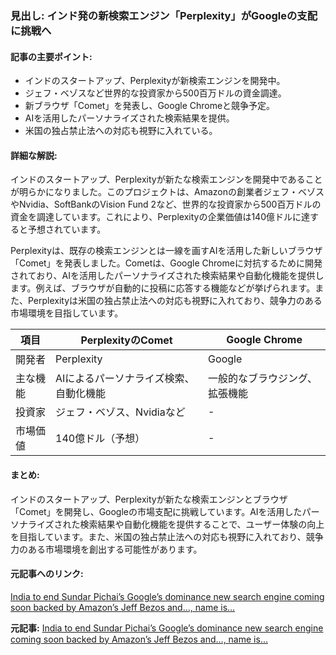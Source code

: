### 見出し: インド発の新検索エンジン「Perplexity」がGoogleの支配に挑戦へ

#### 記事の主要ポイント:
- インドのスタートアップ、Perplexityが新検索エンジンを開発中。
- ジェフ・ベゾスなど世界的な投資家から500百万ドルの資金調達。
- 新ブラウザ「Comet」を発表し、Google Chromeと競争予定。
- AIを活用したパーソナライズされた検索結果を提供。
- 米国の独占禁止法への対応も視野に入れている。

#### 詳細な解説:
インドのスタートアップ、Perplexityが新たな検索エンジンを開発中であることが明らかになりました。このプロジェクトは、Amazonの創業者ジェフ・ベゾスやNvidia、SoftBankのVision Fund 2など、世界的な投資家から500百万ドルの資金を調達しています。これにより、Perplexityの企業価値は140億ドルに達すると予想されています。

Perplexityは、既存の検索エンジンとは一線を画すAIを活用した新しいブラウザ「Comet」を発表しました。Cometは、Google Chromeに対抗するために開発されており、AIを活用したパーソナライズされた検索結果や自動化機能を提供します。例えば、ブラウザが自動的に投稿に応答する機能などが挙げられます。また、Perplexityは米国の独占禁止法への対応も視野に入れており、競争力のある市場環境を目指しています。

| 項目 | PerplexityのComet | Google Chrome |
|---|---|---|
| 開発者 | Perplexity | Google |
| 主な機能 | AIによるパーソナライズ検索、自動化機能 | 一般的なブラウジング、拡張機能 |
| 投資家 | ジェフ・ベゾス、Nvidiaなど | - |
| 市場価値 | 140億ドル（予想） | - |

#### まとめ:
インドのスタートアップ、Perplexityが新たな検索エンジンとブラウザ「Comet」を開発し、Googleの市場支配に挑戦しています。AIを活用したパーソナライズされた検索結果や自動化機能を提供することで、ユーザー体験の向上を目指しています。また、米国の独占禁止法への対応も視野に入れており、競争力のある市場環境を創出する可能性があります。

#### 元記事へのリンク:
[India to end Sundar Pichai’s Google’s dominance new search engine coming soon backed by Amazon’s Jeff Bezos and…, name is…](記事のURL)

**元記事:** [India to end Sundar Pichai’s Google’s dominance new search engine coming soon backed by Amazon’s Jeff Bezos and…, name is…](https://www.india.com/business/india-to-end-sundar-pichais-googles-dominance-new-search-engine-coming-soon-by-arvind-srinivas-perplexity-backed-by-amazons-jeff-bezos-and-nvidia-name-is-comet-7823762/)